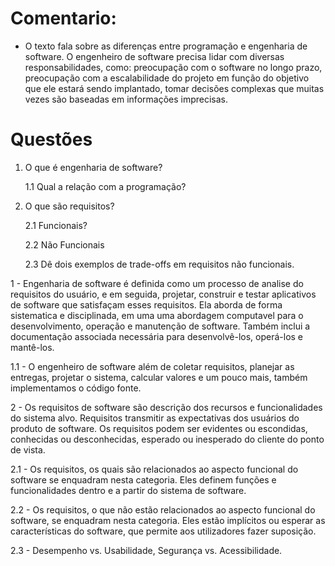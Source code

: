 # Comentario:
- O texto fala sobre as diferenças entre programação e engenharia de software.
O engenheiro de software precisa lidar com diversas responsabilidades, como: preocupação com o software no longo prazo, preocupação com a escalabilidade do projeto
em função do objetivo que ele estará sendo implantado, tomar decisões complexas que muitas vezes são baseadas em informações imprecisas.


# Questões

1. O que é engenharia de software?

    1.1 Qual a relação com a programação?
  
2. O que são requisitos?

    2.1 Funcionais?
  
    2.2 Não Funcionais
  
    2.3 Dê dois exemplos de trade-offs em requisitos não funcionais.
    
    
1 - Engenharia de software é definida como um processo de analise do requisitos do usuário, e em seguida, projetar, construir e testar aplicativos de software que satisfaçam esses requisitos. Ela aborda de forma sistematica e disciplinada, em uma uma abordagem computavel para o desenvolvimento, operação e manutenção de software. Também inclui a documentação associada necessária para desenvolvê-los, operá-los e mantê-los.

1.1 - O engenheiro de software além de coletar requisitos, planejar as entregas, projetar o sistema, calcular valores e um pouco mais, também implementamos o código fonte.

2 - Os requisitos de software são descrição dos recursos e funcionalidades do sistema alvo. Requisitos transmitir as expectativas dos usuários do produto de software. Os requisitos podem ser evidentes ou escondidas, conhecidas ou desconhecidas, esperado ou inesperado do cliente do ponto de vista.

2.1 - Os requisitos, os quais são relacionados ao aspecto funcional do software se enquadram nesta categoria. Eles definem funções e funcionalidades dentro e a partir do sistema de software.

2.2 - Os requisitos, o que não estão relacionados ao aspecto funcional do software, se enquadram nesta categoria. Eles estão implícitos ou esperar as características do software, que permite aos utilizadores fazer suposição.

2.3 - Desempenho vs. Usabilidade, Segurança vs. Acessibilidade.
